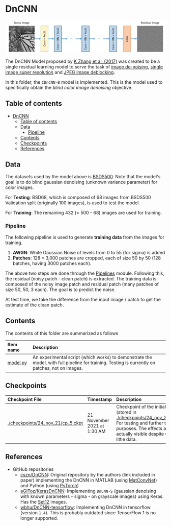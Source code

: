 # DnCNN

[![DnCNN Model Layout](./fig/model-layout.png)](https://academic.microsoft.com/paper/2508457857)

The DnCNN Model proposed by [K Zhang et al. (2017)](../../../Papers/README.md) was created to be a single residual learning model to serve the task of [image de-noising][image-denoising-reflink], [single image super resolution][sisr-reflink] and [JPEG image deblocking][jpeg-imdeblocking-reflink].

[image-denoising-reflink]: https://uwaterloo.ca/vision-image-processing-lab/research-demos/image-denoising
[sisr-reflink]: https://in.mathworks.com/help/images/single-image-super-resolution-using-deep-learning.html
[jpeg-imdeblocking-reflink]: https://in.mathworks.com/help/images/jpeg-image-deblocking-using-deep-learning.html

In this folder, the `CDnCNN-B` model is implemented. This is the model used to specifically obtain the _blind color image denoising_ objective.

## Table of contents

- [DnCNN](#dncnn)
    - [Table of contents](#table-of-contents)
    - [Data](#data)
        - [Pipeline](#pipeline)
    - [Contents](#contents)
    - [Checkpoints](#checkpoints)
    - [References](#references)

## Data

The datasets used by the model above is [BSDS500](./../../../DataLoaders/README.md). Note that the model's goal is to do blind gaussian denoising (unknown variance parameter) for color images.

For **Testing**: BSD68, which is composed of 68 images from BSDS500 Validation split (originally 100 images), is used to test the model.

For **Training**: The remaining 432 (= 500 - 68) images are used for training.

### Pipeline

The following pipeline is used to generate **training data** from the images for training.

1. **AWGN**: White Gaussian Noise of levels from 0 to 55 (for sigma) is added
2. **Patches**: 128 * 3,000 patches are cropped, each of size 50 by 50 (128 batches, having 3000 patches each).

The above two steps are done through the [Pipelines](../../../Pipelines/README.md) module. Following this, the residual (noisy patch - clean patch) is extracted. The training data is composed of the noisy image patch and residual patch (many patches of size 50, 50, 3 each). The goal is to predict the noise.

At test time, we take the difference from the input image / patch to get the estimate of the clean patch.

## Contents

The contents of this folder are summarized as follows

| Item name | Description |
| :--- | :--- |
| [model.py](./model.py) | An experimental script (which works) to demonstrate the model, with full pipeline for training. Testing is currently on patches, not on images. |

## Checkpoints

| Checkpoint File | Timestamp | Description |
| :--- | :---- | :---- |
| [./checkpoints/24_nov_21/cp_5.ckpt](./checkpoints/24_nov_21/README.txt) | 21 November 2021 at 1:30 AM | Checkpoint of the initial model (stored in [./checkpoints/24_nov_21/model](./checkpoints/24_nov_21/model/)). For testing and further training purposes. The effects are actually visible despite using so little data. |

## References

- GitHub repositories
    - [cszn/DnCNN](https://github.com/cszn/DnCNN): Original repository by the authors (link included in paper) implementing the DnCNN in MATLAB (using [MatConvNet](https://www.vlfeat.org/matconvnet/)) and Python (using [PyTorch](https://pytorch.org/))
    - [aGIToz/KerasDnCNN](https://github.com/aGIToz/KerasDnCNN): Implementing `DnCNN-S` (gaussian denoising with known parameters - sigma - on grayscale images) using Keras. Has the [Set12](https://github.com/aGIToz/KerasDnCNN/tree/master/Set12) images.
    - [wbhu/DnCNN-tensorflow](https://github.com/wbhu/DnCNN-tensorflow): Implementing DnCNN in tensorflow (version `1.4`). This is probably outdated since TensorFlow 1 is no longer supported.
